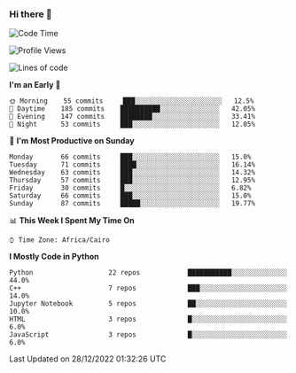 ### Hi there 👋

<!--
**AMR-KELEG/AMR-KELEG** is a ✨ _special_ ✨ repository because its `README.md` (this file) appears on your GitHub profile.

Here are some ideas to get you started:

- 🔭 I’m currently working on ...
- 🌱 I’m currently learning ...
- 👯 I’m looking to collaborate on ...
- 🤔 I’m looking for help with ...
- 💬 Ask me about ...
- 📫 How to reach me: ...
- 😄 Pronouns: ...
- ⚡ Fun fact: ...
-->

<!--START_SECTION:waka-->
![Code Time](http://img.shields.io/badge/Code%20Time-0%20secs-blue)

![Profile Views](http://img.shields.io/badge/Profile%20Views-0-blue)

![Lines of code](https://img.shields.io/badge/From%20Hello%20World%20I%27ve%20Written-2%20Million%20lines%20of%20code-blue)

**I'm an Early 🐤** 

```text
🌞 Morning    55 commits     ███░░░░░░░░░░░░░░░░░░░░░░   12.5% 
🌆 Daytime    185 commits    ██████████░░░░░░░░░░░░░░░   42.05% 
🌃 Evening    147 commits    ████████░░░░░░░░░░░░░░░░░   33.41% 
🌙 Night      53 commits     ███░░░░░░░░░░░░░░░░░░░░░░   12.05%

```
📅 **I'm Most Productive on Sunday** 

```text
Monday       66 commits     ███░░░░░░░░░░░░░░░░░░░░░░   15.0% 
Tuesday      71 commits     ████░░░░░░░░░░░░░░░░░░░░░   16.14% 
Wednesday    63 commits     ███░░░░░░░░░░░░░░░░░░░░░░   14.32% 
Thursday     57 commits     ███░░░░░░░░░░░░░░░░░░░░░░   12.95% 
Friday       30 commits     █░░░░░░░░░░░░░░░░░░░░░░░░   6.82% 
Saturday     66 commits     ███░░░░░░░░░░░░░░░░░░░░░░   15.0% 
Sunday       87 commits     █████░░░░░░░░░░░░░░░░░░░░   19.77%

```


📊 **This Week I Spent My Time On** 

```text
⌚︎ Time Zone: Africa/Cairo

```

**I Mostly Code in Python** 

```text
Python                   22 repos            ███████████░░░░░░░░░░░░░░   44.0% 
C++                      7 repos             ███░░░░░░░░░░░░░░░░░░░░░░   14.0% 
Jupyter Notebook         5 repos             ██░░░░░░░░░░░░░░░░░░░░░░░   10.0% 
HTML                     3 repos             █░░░░░░░░░░░░░░░░░░░░░░░░   6.0% 
JavaScript               3 repos             █░░░░░░░░░░░░░░░░░░░░░░░░   6.0%

```



 Last Updated on 28/12/2022 01:32:26 UTC
<!--END_SECTION:waka-->
